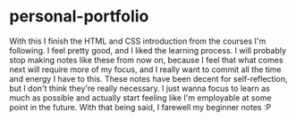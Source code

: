 # personal-portfolio

With this I finish the HTML and CSS introduction from the courses I'm following. I feel pretty good, and I liked the learning process. I will probably stop making notes like these from now on, because I feel that what comes next will require more of my focus, and I really want to commit all the time and energy I have to this. These notes have been decent for self-reflection, but I don't think they're really necessary. I just wanna focus to learn as much as possible and actually start feeling like I'm employable at some point in the future. With that being said, I farewell my beginner notes :P
